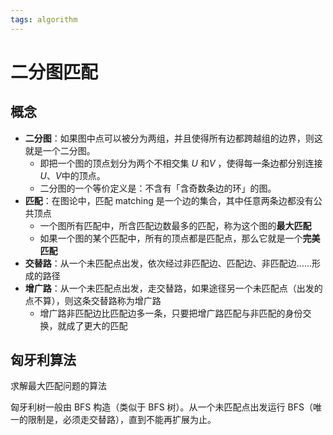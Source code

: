 ```yaml
---
tags: algorithm
---
```

# 二分图匹配

## 概念

- **二分图**：如果图中点可以被分为两组，并且使得所有边都跨越组的边界，则这就是一个二分图。
  - 即把一个图的顶点划分为两个不相交集 $U$ 和$V$ ，使得每一条边都分别连接$U$、$V$中的顶点。
  - 二分图的一个等价定义是：不含有「含奇数条边的环」的图。
- **匹配**：在图论中，匹配 matching 是一个边的集合，其中任意两条边都没有公共顶点
  - 一个图所有匹配中，所含匹配边数最多的匹配，称为这个图的**最大匹配**
  - 如果一个图的某个匹配中，所有的顶点都是匹配点，那么它就是一个**完美匹配**
- **交替路**：从一个未匹配点出发，依次经过非匹配边、匹配边、非匹配边……形成的路径
- **增广路**：从一个未匹配点出发，走交替路，如果途径另一个未匹配点（出发的点不算），则这条交替路称为增广路
  - 增广路非匹配边比匹配边多一条，只要把增广路匹配与非匹配的身份交换，就成了更大的匹配

## 匈牙利算法

求解最大匹配问题的算法

匈牙利树一般由 BFS 构造（类似于 BFS 树）。从一个未匹配点出发运行 BFS（唯一的限制是，必须走交替路），直到不能再扩展为止。
